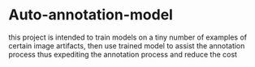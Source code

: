 # Auto-annotation-model
this project is intended to train models on a tiny number of examples of certain image artifacts, then use trained model to assist the annotation process thus expediting the annotation process and reduce the cost 
